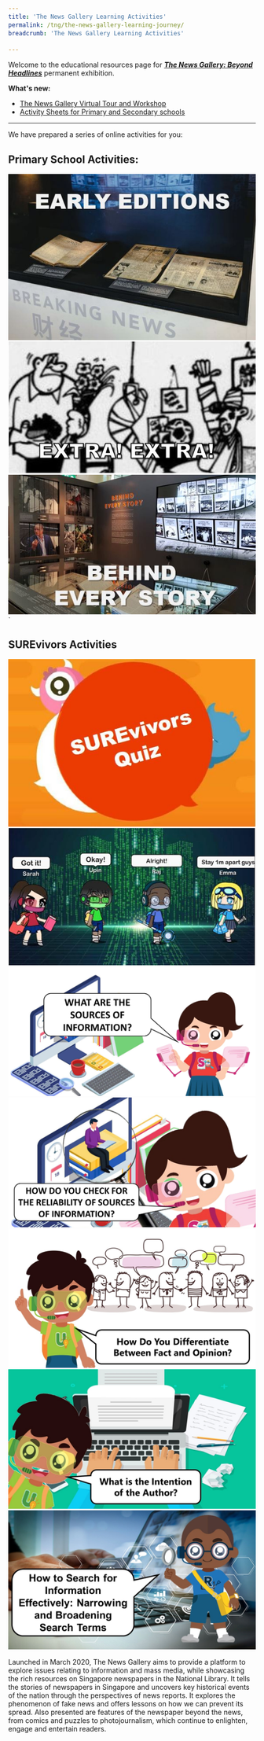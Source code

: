 ```yaml
---
title: 'The News Gallery Learning Activities'
permalink: /tng/the-news-gallery-learning-journey/
breadcrumb: 'The News Gallery Learning Activities'

---
```


Welcome to the educational resources page for [***The News Gallery: Beyond Headlines***](https://exhibitions.nlb.gov.sg/exhibitions/current-exhibitions/newsgallery) permanent exhibition. 

**What's new:**

- [The News Gallery Virtual Tour and Workshop](/tours-and-workshops/tng-virtual-tour/) 
- [Activity Sheets for Primary and Secondary schools](/tng/activity-sheets/)




<hr>

We have prepared a series of online activities for you:

## **Primary School Activities:**

<div>
<div class="row is-multiline">
	<div class="col is-half-desktop is-half-tablet">
<a href="/tng/pri-activity/" target="_blank"><img src="/images/early-editions-4in.jpg" alt="TNG activity 1"></a>
</div>
    <div class="col is-half-desktop is-half-tablet">
<a href="/tng/pri-activity2/" target="_blank"><img src="/images/extra-extra-4in.jpg" alt="TNG  activity 2"></a>
</div>
    <div class="col is-half-desktop is-half-tablet">
<a href="/tng/pri-activity3/" target="_blank"><img src="/images/behind-every-story-4in.jpg" alt="TNG activity 3"></a>
</div>
</div>	
</div>
`

## SUREvivors Activities

<div>
<div class="row is-multiline">
    <div class="col is-half-desktop is-half-tablet">
<a href="/tng/surevivors-activity/" target="_blank"><img src="/images/surevivors-quiz-thmb.jpg" alt="SUREvivors Activity 1"></a>
</div>
    <div class="col is-half-desktop is-half-tablet">
<a href="/tng/surevivors-activity2/" target="_blank"><img src="/images/surevivors-gacha2.jpg" alt="SUREvivors Activity 2"></a>
</div>
    <div class="col is-half-desktop is-half-tablet">
<a href="/tng/surevivors-activity3/" target="_blank"><img src="/images/surevivors-activity3.jpg" alt="SUREvivors Activity 3"></a>
</div>
    <div class="col is-half-desktop is-half-tablet">
<a href="/tng/surevivors-activity4/" target="_blank"><img src="/images/sure-activity4-feature-image-fb.jpg" alt="SUREvivors Activity 4"></a>
</div>
    <div class="col is-half-desktop is-half-tablet">
<a href="/tng/surevivors-activity5/" target="_blank"><img src="/images/sure-activity-5-feature-image-fb.jpg" alt="SUREvivors Activity 5"></a>
</div>
    <div class="col is-half-desktop is-half-tablet">
<a href="/tng/surevivors-activity6/" target="_blank"><img src="/images/sure-activity6-feature-image.jpg" alt="SUREvivors Activity 6"></a>
</div>
    <div class="col is-half-desktop is-half-tablet">
<a href="/tng/surevivors-activity7/" target="_blank"><img src="/images/researching_raju1.jpg" alt="SUREvivors Activity 7"></a>
</div>
</div>	
</div>


Launched in March 2020, The News Gallery aims to provide a platform to explore issues relating to information and mass media, while showcasing the rich resources on Singapore newspapers in the National Library. It tells the stories of newspapers in Singapore and uncovers key historical events of the nation through the perspectives of news reports. It explores the phenomenon of fake news and offers lessons on how we can prevent its spread. Also presented are features of the newspaper beyond the news, from comics and puzzles to photojournalism, which continue to enlighten, engage and entertain readers. 
